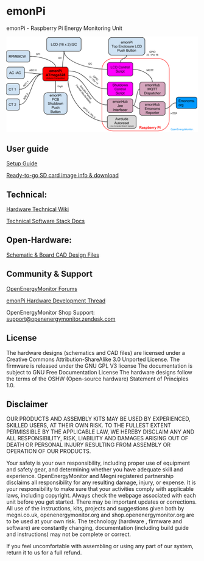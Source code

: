 emonPi
======

emonPi - Raspberry Pi Energy Monitoring Unit


![emonpi_diagram](emonPi_System_Diagram.png)

## User guide

[Setup Guide](http://openenergymonitor.org/emon/modules/emonpi)

[Ready-to-go SD card image info & download](http://openenergymonitor.org/emon/node/10729)


## Technical:

[Hardware Technical Wiki](http://wiki.openenergymonitor.org/index.php?title=EmonPi)

[Technical Software Stack Docs](https://github.com/openenergymonitor/emonpi/blob/master/software.md)


## Open-Hardware: 

[Schematic & Board CAD Design Files](https://github.com/openenergymonitor/hardware/emonpi)

## Community & Support
[OpenEnergyMonitor Forums](http://openenergymonitor.org/emon/forum/)

[emonPi Hardware Development Thread](http://openenergymonitor.org/emon/node/3937)

OpenEnergyMonitor Shop Support: support@openenergymonitor.zendesk.com

## License

The hardware designs (schematics and CAD files) are licensed under a Creative Commons Attribution-ShareAlike 3.0 Unported License.
The firmware is released under the GNU GPL V3 license
The documentation is subject to GNU Free Documentation License
The hardware designs follow the terms of the OSHW (Open-source hardware) Statement of Principles 1.0.

## Disclaimer

OUR PRODUCTS AND ASSEMBLY KITS MAY BE USED BY EXPERIENCED, SKILLED USERS, AT THEIR OWN RISK. TO THE FULLEST EXTENT PERMISSIBLE BY THE APPLICABLE LAW, WE HEREBY DISCLAIM ANY AND ALL RESPONSIBILITY, RISK, LIABILITY AND DAMAGES ARISING OUT OF DEATH OR PERSONAL INJURY RESULTING FROM ASSEMBLY OR OPERATION OF OUR PRODUCTS.

Your safety is your own responsibility, including proper use of equipment and safety gear, and determining whether you have adequate skill and experience. OpenEnergyMonitor and Megni registered partnership disclaims all responsibility for any resulting damage, injury, or expense. It is your responsibility to make sure that your activities comply with applicable laws, including copyright. Always check the webpage associated with each unit before you get started. There may be important updates or corrections. All use of the instructions, kits, projects and suggestions given both by megni.co.uk, openenergymonitor.org and shop.openenergymonitor.org are to be used at your own risk. The technology (hardware , firmware and software) are constantly changing, documentation (including build guide and instructions) may not be complete or correct.

If you feel uncomfortable with assembling or using any part of our system, return it to us for a full refund.
